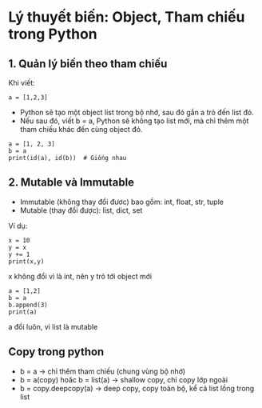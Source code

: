 # Lý thuyết biến: Object, Tham chiếu trong Python

## 1. Quản lý biến theo tham chiếu
Khi viết:
```
a = [1,2,3]
```

- Python sẽ tạo một object list trong bộ nhớ, sau đó gắn a trỏ đến list đó.
- Nếu sau đó, viết b = a, Python sẽ không tạo list mới, mà chỉ thêm một tham chiếu khác đến cùng object đó.

```
a = [1, 2, 3]
b = a
print(id(a), id(b))  # Giống nhau
```

## 2. Mutable và Immutable

- Immutable (không thay đổi đươc) bao gồm: int, float, str, tuple
- Mutable (thay đổi được): list, dict, set

Ví dụ:

```
x = 10
y = x
y += 1
print(x,y)
```
x không đổi vì là int, nên y trỏ tới object mới

```
a = [1,2]
b = a
b.append(3)
print(a)
```

a đổi luôn, vì list là mutable

## Copy trong python

- b = a -> chỉ thêm tham chiếu (chung vùng bộ nhớ)
- b = a(copy) hoăc b = list(a) -> shallow copy, chỉ copy lớp ngoài
- b = copy.deepcopy(a) -> deep copy, copy toàn bộ, kể cả list lồng trong list


